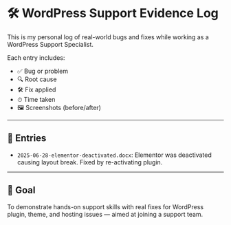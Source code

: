 # 🛠️ WordPress Support Evidence Log

This is my personal log of real-world bugs and fixes while working as a WordPress Support Specialist.

Each entry includes:
- ✅ Bug or problem
- 🔍 Root cause
- 🛠 Fix applied
- ⏱ Time taken
- 🖼 Screenshots (before/after)

---

## 📁 Entries

- `2025-06-28-elementor-deactivated.docx`: Elementor was deactivated causing layout break. Fixed by re-activating plugin.

---

## 📌 Goal

To demonstrate hands-on support skills with real fixes for WordPress plugin, theme, and hosting issues — aimed at joining a support team.

